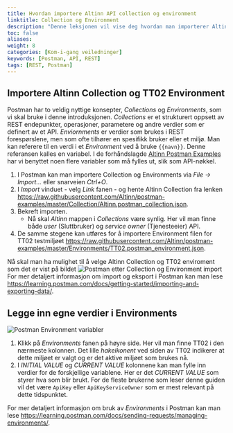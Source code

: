 ```yaml
---
title: Hvordan importere Altinn API collection og environment
linktitle: Collection og Environment
description: "Denne leksjonen vil vise deg hvordan man importerer Altinns API Collection og Environment som er publisert som egne filer på Github."
toc: false
aliases:
weight: 8
categories: [Kom-i-gang veiledninger]
keywords: [Postman, API, REST]
tags: [REST, Postman]
---
```


## Importere Altinn Collection og TT02 Environment
Postman har to veldig nyttige konsepter, *Collections* og *Environments*, som vi skal bruke i denne introduksjonen.
*Collections* er et strukturert oppsett av REST endepunkter, operasjoner, parametere og andre verdier som er definert av et API.
*Enviornments* er verdier som brukes i REST forespørslene, men som ofte tilhører en spesifikk bruker eller et miljø.
Man kan referere til en verdi i et *Environment* ved å bruke `{{navn}}`.
Denne referansen kalles en variabel.
I de forhåndslagde [Altinn Postman Examples](https://github.com/Altinn/postman-examples) har vi benyttet noen flere variabler som må fylles ut, slik som API-nøkkel.

1. I Postman kan man importere Collection og Environments via *File -> Import...* eller snarveien *Ctrl+O*.
2. I *Import* vinduet - velg *Link* fanen - og hente Altinn Collection fra lenken https://raw.githubusercontent.com/Altinn/postman-examples/master/Collection/Altinn.postman_collection.json.
3. Bekreft importen.
    * Nå skal *Altinn* mappen i *Collections* være synlig. Her vil man finne både *user* (Sluttbruker) og *service owner* (Tjenesteeier) API.
4. De samme stegene kan utføres for å importere Environment filen for TT02 testmiljøet https://raw.githubusercontent.com/Altinn/postman-examples/master/Environments/TT02.postman_environment.json.

Nå skal man ha mulighet til å velge Altinn Collection og TT02 enviroment som det er vist på bildet 
![Postman etter Collection og Environment import](/docs/images/guides/postman/postman-collection-environment-setup.png "Postman etter Collection og Environment import")
For mer detaljert informasjon om import og eksport i Postman kan man lese https://learning.postman.com/docs/getting-started/importing-and-exporting-data/.

## Legge inn egne verdier i Environments
![Postman Environment variabler](/docs/images/guides/postman/postman-environment-fill.png "Postman Environment variabler")
1. Klikk på *Environments* fanen på høyre side. Her vil man finne TT02 i den nærmeste kolonnen. Det lille *hakeikonent* ved siden av TT02 indikerer at dette miljøet er valgt og er det aktive miljøet som brukes nå.
2. I *INITIAL VALUE* og *CURRENT VALUE* kolonnene kan man fylle inn verdier for de forskjellige variablene. Her er det *CURRENT VALUE* som styrer hva som blir brukt. For de fleste brukerne som leser denne guiden vil det være `ApiKey` eller `ApiKeyServiceOwner` som er mest relevant på dette tidspunktet.

For mer detaljert informasjon om bruk av *Environments* i Postman kan man lese https://learning.postman.com/docs/sending-requests/managing-environments/.